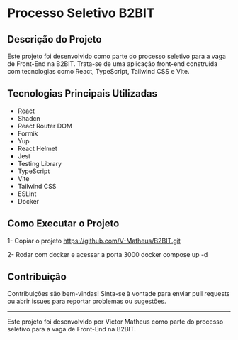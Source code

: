 # Processo Seletivo B2BIT

## Descrição do Projeto

Este projeto foi desenvolvido como parte do processo seletivo para a vaga de Front-End na B2BIT. Trata-se de uma aplicação front-end construída com tecnologias como React, TypeScript, Tailwind CSS e Vite.

## Tecnologias Principais Utilizadas

<ul>
  <li>React</li>
  <li>Shadcn</li>
  <li>React Router DOM</li>
  <li>Formik</li>
  <li>Yup</li>
  <li>React Helmet</li>
  <li>Jest</li>
  <li>Testing Library</li>
  <li>TypeScript</li>
  <li>Vite</li>
  <li>Tailwind CSS</li>
  <li>ESLint</li>
  <li>Docker</li>
</ul>

## Como Executar o Projeto

1- Copiar o projeto
https://github.com/V-Matheus/B2BIT.git

2- Rodar com docker e acessar a porta 3000
docker compose up -d

## Contribuição

Contribuições são bem-vindas! Sinta-se à vontade para enviar pull requests ou abrir issues para reportar problemas ou sugestões.

---

Este projeto foi desenvolvido por Victor Matheus como parte do processo seletivo para a vaga de Front-End na B2BIT.
